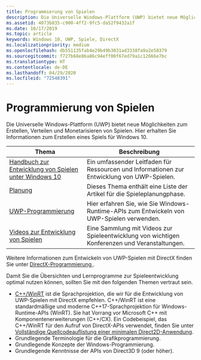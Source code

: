 ```yaml
---
title: Programmierung von Spielen
description: Die Universelle Windows-Plattform (UWP) bietet neue Möglichkeiten zum Erstellen, Verteilen und Monetisieren von Spielen. Hier erhalten Sie Informationen zum Starten eines neuen Spiels oder Portieren eines vorhandenen Spiels.
ms.assetid: 4073b835-c900-4ff2-9fc5-da52f9432a1f
ms.date: 10/17/2019
ms.topic: article
keywords: Windows 10, UWP, Spiele, DirectX
ms.localizationpriority: medium
ms.openlocfilehash: db551135fab4e29b49b3031ad3338fa9a2e58379
ms.sourcegitcommit: f727b68e86a86c94eff00f67ed79a1c12666e7bc
ms.translationtype: HT
ms.contentlocale: de-DE
ms.lasthandoff: 04/29/2020
ms.locfileid: "72548391"
---
```

# <a name="game-programming"></a>Programmierung von Spielen

Die Universelle Windows-Plattform (UWP) bietet neue Möglichkeiten zum Erstellen, Verteilen und Monetarisieren von Spielen. Hier erhalten Sie Informationen zum Erstellen eines Spiels für Windows 10.

| Thema | Beschreibung |
|-|-|
| [Handbuch zur Entwicklung von Spielen unter Windows 10](e2e.md) | Ein umfassender Leitfaden für Ressourcen und Informationen zur Entwicklung von UWP-Spielen. |
| [Planung](planning.md) | Dieses Thema enthält eine Liste der Artikel für die Spieleplanungphase. |
| [UWP-Programmierung](uwp-programming.md) | Hier erfahren Sie, wie Sie Windows-Runtime-APIs zum Entwickeln von UWP-Spielen verwenden. |
| [Videos zur Entwicklung von Spielen](game-development-videos.md) | Eine Sammlung mit Videos zur Spieleentwicklung von wichtigen Konferenzen und Veranstaltungen. |

Weitere Informationen zum Entwickeln von UWP-Spielen mit DirectX finden Sie unter [DirectX-Programmierung ](directx-programming.md).

Damit Sie die Übersichten und Lernprogramme zur Spieleentwicklung optimal nutzen können, sollten Sie mit den folgenden Themen vertraut sein.

- [C++/WinRT](/windows/uwp/cpp-and-winrt-apis/index) ist die Sprachprojektion, die wir für die Entwicklung von UWP-Spielen mit DirectX empfehlen. C++/WinRT ist eine standardmäßige und moderne C++17-Sprachprojektion für Windows-Runtime-APIs (WinRT). Sie hat Vorrang vor Microsoft C++ mit Komponentenerweiterungen (C++/CX). Ein Codebeispiel, das C++/WinRT für den Aufruf von DirectX-APIs verwendet, finden Sie unter [Vollständige Quellcodeauflistung einer minimalen Direct2D-Anwendung](/windows/uwp/cpp-and-winrt-apis/consume-com#full-source-code-listing-of-a-minimal-direct2d-application).
- Grundlegende Terminologie für die Grafikprogrammierung.
- Grundlegende Konzepte der Windows-Programmierung.
- Grundlegende Kenntnisse der APIs von Direct3D 9 (oder höher).